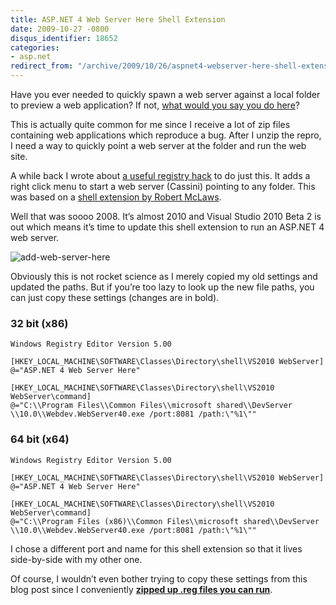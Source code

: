 ```yaml
---
title: ASP.NET 4 Web Server Here Shell Extension
date: 2009-10-27 -0800
disqus_identifier: 18652
categories:
- asp.net
redirect_from: "/archive/2009/10/26/aspnet4-webserver-here-shell-extension.aspx/"
---
```


Have you ever needed to quickly spawn a web server against a local
folder to preview a web application? If not, [what would you say you do
here](http://www.youtube.com/watch?v=iKa68kWkP48&feature=related "What would you say, you do here?")?

This is actually quite common for me since I receive a lot of zip files
containing web applications which reproduce a bug. After I unzip the
repro, I need a way to quickly point a web server at the folder and run
the web site.

A while back I wrote about [a useful registry
hack](https://haacked.com/archive/2008/06/24/vs2008-web-server-here-shell-extension.aspx "VS2008 Web Server Here Shell Extension")
to do just this. It adds a right click menu to start a web server
(Cassini) pointing to any folder. This was based on a [shell extension
by Robert
McLaws](http://weblogs.asp.net/rmclaws/archive/2005/10/25/428422.aspx "ASP.NET 2.0 Web Server Here").

Well that was soooo 2008. It’s almost 2010 and Visual Studio 2010 Beta 2
is out which means it’s time to update this shell extension to run an
ASP.NET 4 web server.

![add-web-server-here](https://haacked.com/images/haacked_com/WindowsLiveWriter/ASP.NET4WebServerHereShellExtension_91C4/add-web-server-here_3.png "add-web-server-here")

Obviously this is not rocket science as I merely copied my old settings
and updated the paths. But if you’re too lazy to look up the new file
paths, you can just copy these settings (changes are in bold).

### 32 bit (x86)

    Windows Registry Editor Version 5.00
     
    [HKEY_LOCAL_MACHINE\SOFTWARE\Classes\Directory\shell\VS2010 WebServer]
    @="ASP.NET 4 Web Server Here"
     
    [HKEY_LOCAL_MACHINE\SOFTWARE\Classes\Directory\shell\VS2010 WebServer\command]
    @="C:\\Program Files\\Common Files\\microsoft shared\\DevServer
    \\10.0\\Webdev.WebServer40.exe /port:8081 /path:\"%1\""

### 64 bit (x64)

    Windows Registry Editor Version 5.00
     
    [HKEY_LOCAL_MACHINE\SOFTWARE\Classes\Directory\shell\VS2010 WebServer]
    @="ASP.NET 4 Web Server Here"
     
    [HKEY_LOCAL_MACHINE\SOFTWARE\Classes\Directory\shell\VS2010 WebServer\command]
    @="C:\\Program Files (x86)\\Common Files\\microsoft shared\\DevServer
    \\10.0\\Webdev.WebServer40.exe /port:8081 /path:\"%1\""

I chose a different port and name for this shell extension so that it
lives side-by-side with my other one.

Of course, I wouldn’t even bother trying to copy these settings from
this blog post since I conveniently **[zipped up .reg files you can
run](http://code.haacked.com/util/AspNet4WebServerHereRegistry.zip "ASP.NET 4 Webserver Here")**.

